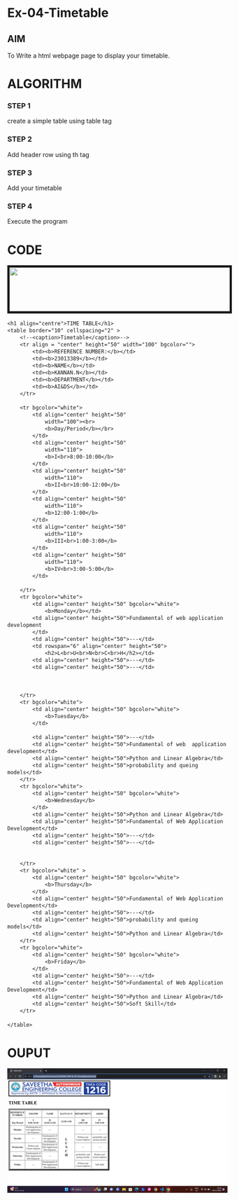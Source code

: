 # Ex-04-Timetable
## AIM
To Write a html webpage page to display your timetable.

# ALGORITHM
### STEP 1
create a simple table using table tag
### STEP 2
Add header row using th tag
### STEP 3
Add your timetable
### STEP 4
Execute the program 
# CODE
<!DOCTYPE html>
<html>
 
<body>
    <centre>
    <img align="centre" src="logo.png" width="700"height="100" border="5" >

    <h1 align="centre">TIME TABLE</h1>
    <table border="10" cellspacing="2" >
        <!--<caption>Timetable</caption>-->
        <tr align = "center" height="50" width="100" bgcolor="">
            <td><b>REFERENCE NUMBER:</b></td>
            <td><b>23013389</b></td>
            <td><b>NAME</b></td>
            <td><b>KANNAN.N</b></td>
            <td><b>DEPARTMENT</b></td>
            <td><b>AI&DS</b></td>
        </tr>
        
        <tr bgcolor="white">
            <td align="center" height="50"
                width="100"><br>
                <b>Day/Period</b></br>
            </td>
            <td align="center" height="50"
                width="110">
                <b>I<br>8:00-10:00</b>
            </td>
            <td align="center" height="50"
                width="110">
                <b>II<br>10:00-12:00</b>
            </td>
            <td align="center" height="50"
                width="110">
                <b>12:00-1:00</b>
            </td>
            <td align="center" height="50"
                width="110">
                <b>III<br>1:00-3:00</b>
            </td>
            <td align="center" height="50"
                width="110">
                <b>IV<br>3:00-5:00</b>
            </td>
           
        </tr>
        <tr bgcolor="white">
            <td align="center" height="50" bgcolor="white">
                <b>Monday</b></td>
            <td align="center" height="50">Fundamental of web application development
            </td>
            <td align="center" height="50">---</td>
            <td rowspan="6" align="center" height="50">
                <h2>L<br>U<br>N<br>C<br>H</h2></td>
            <td align="center" height="50">---</td>
            <td align="center" height="50">---</td>

        
            
        </tr>
        <tr bgcolor="white">
            <td align="center" height="50" bgcolor="white">
                <b>Tuesday</b>
            </td>
            
            <td align="center" height="50">---</td>
            <td align="center" height="50">Fundamental of web  application development</td>
            <td align="center" height="50">Python and Linear Algebra</td>
            <td align="center" height="50">probability and queing models</td>
        </tr>
        <tr bgcolor="white">
            <td align="center" height="50" bgcolor="white">
                <b>Wednesday</b>
            </td>
            <td align="center" height="50">Python and Linear Algebra</td>
            <td align="center" height="50">Fundamental of Web Application Development</td>
            <td align="center" height="50">---</td>
            <td align="center" height="50">---</td>
            
        
        </tr>
        <tr bgcolor="white" >
            <td align="center" height="50" bgcolor="white">
                <b>Thursday</b>
            </td>
            <td align="center" height="50">Fundamental of Web Application Development</td>
            <td align="center" height="50">---</td>
            <td align="center" height="50">probability and queing models</td>
            <td align="center" height="50">Python and Linear Algebra</td>
        </tr>
        <tr bgcolor="white">
            <td align="center" height="50" bgcolor="white">
                <b>Friday</b>
            </td>
            <td align="center" height="50">---</td>
            <td align="center" height="50">Fundamental of Web Application Development</td>
            <td align="center" height="50">Python and Linear Algebra</td>
            <td align="center" height="50">Soft Skill</td>
        </tr>
        
    </table>
</body>
 
</html>

# OUPUT
![Alt text](<Screenshot 2023-11-18 124030.png>)